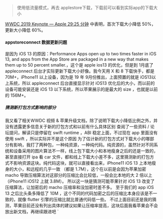 > 使用低流量模式，再去 applestore下载，下载前可以看到实际app的下载大小

 [WWDC 2019 Keynote — Apple 29:25 分钟](https://www.youtube.com/watch?v=psL_5RIBqnY) 中表明，首次下载大小降低 50%，更新大小降低 60%。 


#### appstoreconnect 数据更新问题 

是因为 iOS 13 的原因：Performance Apps open up to two times faster in iOS 13, and apps from the App Store are packaged in a new way that makes them up to 50 percent smaller.，这个是 apple ios13 的优化，但是到 1月底了 appleconnect 后台才实际更新下载大小好像。我今天用 X 和 8 下载快手，都是 70M+，iPhone11 以上设备，因为是 19 年 9月份推出，上面预置的就是 iOS13以上系统，所以 appleconnect 后台直接显示针对 iOS13 优化后的大小，而以前的设备可能安装还是 iOS 13 以下系统，所以苹果展示的是最大的 size ，也就是以前的 156M+。


##### 猜测新打包方式影响的部分

我又看了相关WWDC 视频 & 苹果升级文档，除了说明下载大小降低比例之外，并没有透露更多信息关于新的打包方式和以前有什么具体区别 查阅了一些资料 / 论坛提问，解读只是停留在 swift runtime ，ABI 稳定上面，不过现在 app 里面没有使用 swift ，所以实际并不是这个原因 为了估计新的打包方式对下载大小的哪部分有影响，我打了两种包，一种纯资源，一种纯代码。纯资源的，虽然针对不同系统和设备采用的图片算法不一样，线上包下载大小和本地瘦身之后的还是一致的，甚至直接打开 ipa 看 car 文件，都和线上下载大小差不多，这里猜测新的打包方式不影响资源这块。纯代码这块，就可以直接看出来，iPhone11 iOS 13 上本地瘦身的大小，和远程的几乎一致 （都是 1.7M），这个在以前是会因为苹果加密 macho 导致压缩算法对这部分的压缩比会比较低，一般会比本地的大 2 倍以上 （iPhone11 iOS12 上就 3.8M）。 所以这一块是猜测可能苹果针对 iOS 13 改变了压缩算法，让加密后的 macho 压缩率和没加密时差不多。 至于我们的 app iOS 13 之后比头条多降低了 10M ，这个不同的代码加密之后的压缩比本身应该是不一致的，就像 flutter 引擎的压缩比就比普通代码低一些。 不过上面目前还是我的猜测，苹果目前还没有列出具体的建议如果让压缩率提高，这块后面我看苹果会不会放出新文档，再继续跟进吧 `

